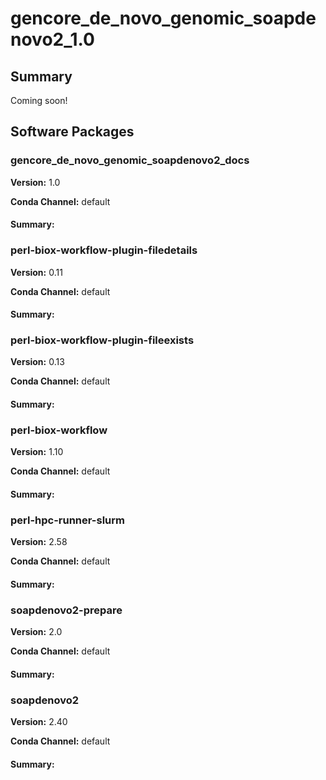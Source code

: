 # gencore_de_novo_genomic_soapdenovo2_1.0
## Summary

Coming soon!

## Software Packages

### gencore_de_novo_genomic_soapdenovo2_docs
**Version:** 1.0

**Conda Channel:** default

#### Summary:




### perl-biox-workflow-plugin-filedetails
**Version:** 0.11

**Conda Channel:** default

#### Summary:




### perl-biox-workflow-plugin-fileexists
**Version:** 0.13

**Conda Channel:** default

#### Summary:




### perl-biox-workflow
**Version:** 1.10

**Conda Channel:** default

#### Summary:




### perl-hpc-runner-slurm
**Version:** 2.58

**Conda Channel:** default

#### Summary:




### soapdenovo2-prepare
**Version:** 2.0

**Conda Channel:** default

#### Summary:




### soapdenovo2
**Version:** 2.40

**Conda Channel:** default

#### Summary:




